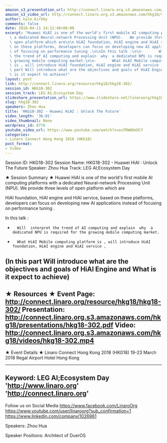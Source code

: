 ```yaml
---
amazon_s3_presentation_url: http://connect.linaro.org.s3.amazonaws.com/hkg18/presentations/hkg18-302.pdf
amazon_s3_video_url: http://connect.linaro.org.s3.amazonaws.com/hkg18/videos/hkg18-302.mp4
author: kyle.kirkby
comments: false
date: 2018-04-11 14:12:48+00:00
excerpt: "Huawei HiAI is one of the world's first mobile AI computing platforms with\
  \ a dedicated Neural-network Processing Unit (NPU).   We provide three levels of\
  \ open platform which are\n\n HiAI foundation, HiAI engine and HiAI service, based\
  \ on these platforms, developers can focus on developing new AI applications instead\
  \ of focusing on performance tuning .\n\nIn this talk :\n\n-       Will  interpret\
  \ the trend of AI computing and explain  why  a dedicated NPU is required for the\
  \ growing mobile computing market.\n\n-       What HiAI Mobile computing platform\
  \ is , will introduce HiAI foundation, HiAI engine and HiAI service ,\n\n(In this\
  \ part Will introduce what are the objectives and goals of HiAI Engine and What\
  \ is it expect to achieve)"
layout: post
link: http://connect.linaro.org/resource/hkg18/hkg18-302/
session_id: HKG18-302
session_track: LEG AI;Ecosystem Day
slideshare_presentation_url: https://www.slideshare.net/linaroorg/hkg18302-huawei-hiai-unlock-the-future
slug: hkg18-302
speakers: Zhou Hua
title: 'HKG18-302 - Huawei HiAI : Unlock The Future'
video_length: '36:01'
video_thumbnail: None
wordpress_id: 8776
youtube_video_url: https://www.youtube.com/watch?v=ocFRWAOeDCY
categories:
- Linaro Connect Hong Kong 2018 (HKG18)
post_format:
- Video
---
```


Session ID: HKG18-302
Session Name: HKG18-302 - Huawei HiAI : Unlock The Future
Speaker: Zhou Hua
Track: LEG AI;Ecosystem Day


★ Session Summary ★
Huawei HiAI is one of the world's first mobile AI computing platforms with a dedicated Neural-network Processing Unit (NPU).   We provide three levels of open platform which are

 HiAI foundation, HiAI engine and HiAI service, based on these platforms, developers can focus on developing new AI applications instead of focusing on performance tuning .

In this talk :

-       Will  interpret the trend of AI computing and explain  why  a dedicated NPU is required for the growing mobile computing market.

-       What HiAI Mobile computing platform is , will introduce HiAI foundation, HiAI engine and HiAI service ,

(In this part Will introduce what are the objectives and goals of HiAI Engine and What is it expect to achieve)
---------------------------------------------------
★ Resources ★
Event Page: http://connect.linaro.org/resource/hkg18/hkg18-302/
Presentation: http://connect.linaro.org.s3.amazonaws.com/hkg18/presentations/hkg18-302.pdf
Video: http://connect.linaro.org.s3.amazonaws.com/hkg18/videos/hkg18-302.mp4
 ---------------------------------------------------
★ Event Details ★
Linaro Connect Hong Kong 2018 (HKG18)
19-23 March 2018 
Regal Airport Hotel Hong Kong

---------------------------------------------------
Keyword: LEG AI;Ecosystem Day
'http://www.linaro.org'
'http://connect.linaro.org'
---------------------------------------------------
Follow us on Social Media
https://www.facebook.com/LinaroOrg
https://www.youtube.com/user/linaroorg?sub_confirmation=1
https://www.linkedin.com/company/1026961

Speakers: Zhou Hua

Speaker Positions: Architect of DuerOS


